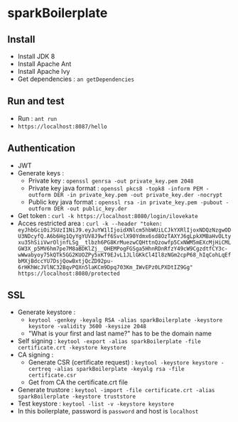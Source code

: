 sparkBoilerplate
================

Install
-------
- Install JDK 8
- Install Apache Ant
- Install Apache Ivy
- Get dependencies : `an getDependencies`

Run and test
------------
- Run : `ant run`
- `https://localhost:8087/hello`

Authentication
--------------
- JWT
- Generate keys : 
    - Private key : `openssl genrsa -out private_key.pem 2048`
    - Private key java format : `openssl pkcs8 -topk8 -inform PEM -outform DER -in private_key.pem -out private_key.der -nocrypt`
    - Public key java format : `openssl rsa -in private_key.pem -pubout -outform DER -out public_key.der`
- Get token : `curl -k https://localhost:8080/login/ilovekate`
- Acces restricted area : `curl -k --header "token: eyJhbGciOiJSUzI1NiJ9.eyJuYW1lIjoidXNlcm5hbWUiLCJkYXRlIjoxNDQzNzgwODU3NDcyfQ.A6b6Hg1QyYgYUV8J9wff6SvclX90Ydmx6sd8OzTAXYJ6gLpkXMBaHvOLtyxu35hSiiVwrOljnfLSg__tlbzh6PG8KrMuezwCQHttnQzowfp5CxNWM5mEXcMjHiCMLGW3X_p5MV6hm7pe7M8aBDKlZj__OHEMPogFGSga5HhnRDnRfzY49cW9CgzdtfCY3c-wWwabyoy75kQTk5GG2KUOZPy5xKT9EJvL1JLlGKkCl4Il8zNGm2cpP68_hIqCohLqEfbMXjBdccYU7DsjQowBxtjQcZD92pu-6rHKhWcJVlNC32BqvPQXn5laKCm9Dpq703Km_IWvEPz0LPXDtIZ9Gg" https://localhost:8080/protected`

SSL
---
- Generate keystore : 
    - `keytool -genkey -keyalg RSA -alias sparkBoilerplate -keystore keystore -validity 3600 -keysize 2048`
    - "What is your first and last name?" has to be the domain name
- Self signing : `keytool -export -alias sparkBoilerplate -file certificate.crt -keystore keystore`
- CA signing : 
    - Generate CSR (certificate request) : `keytool -keystore keystore -certreq -alias sparkBoilerplate -keyalg rsa -file certificate.csr`
    - Get from CA the certificate.crt file
- Generate trustore : `keytool -import -file certificate.crt -alias sparkBoilerplate -keystore truststore`
- Test keystore : `keytool -list -v -keystore keystore`
- In this boilerplate, password is `password` and host is `localhost`
